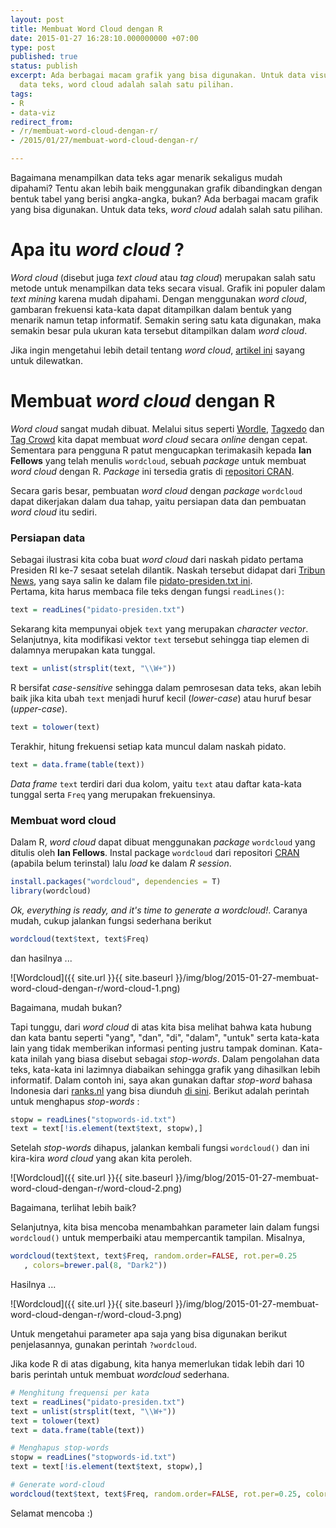 ```yaml
---
layout: post
title: Membuat Word Cloud dengan R
date: 2015-01-27 16:28:10.000000000 +07:00
type: post
published: true
status: publish
excerpt: Ada berbagai macam grafik yang bisa digunakan. Untuk data visualisasi 
  data teks, word cloud adalah salah satu pilihan.
tags:
- R
- data-viz
redirect_from:
- /r/membuat-word-cloud-dengan-r/
- /2015/01/27/membuat-word-cloud-dengan-r/

---
```

Bagaimana menampilkan data teks agar menarik sekaligus mudah dipahami?
Tentu akan lebih baik menggunakan grafik dibandingkan dengan bentuk
tabel yang berisi angka-angka, bukan? Ada berbagai macam grafik yang
bisa digunakan. Untuk data teks, *word cloud* adalah salah satu pilihan.

# Apa itu *word cloud* ?

*Word cloud* (disebut juga *text cloud* atau *tag cloud*) merupakan
salah satu metode untuk menampilkan data teks secara visual. Grafik ini
populer dalam *text mining* karena mudah dipahami. Dengan menggunakan
*word cloud*, gambaran frekuensi kata-kata dapat ditampilkan dalam
bentuk yang menarik namun tetap informatif. Semakin sering satu kata
digunakan, maka semakin besar pula ukuran kata tersebut ditampilkan
dalam *word cloud*.

Jika ingin mengetahui lebih detail tentang *word cloud*, [artikel
ini](http://www.surveygizmo.com/survey-blog/what-you-need-to-know-when-using-word-clouds-to-present-your-qualitative-data)
sayang untuk dilewatkan.

# Membuat *word cloud* dengan R

*Word cloud* sangat mudah dibuat. Melalui situs seperti
[Wordle](http://www.wordle.net), [Tagxedo](http://www.tagxedo.com) dan
[Tag Crowd](http://tagcrowd.com/) kita dapat membuat *word cloud* secara
*online* dengan cepat. Sementara para pengguna R patut mengucapkan
terimakasih kepada **Ian Fellows** yang telah menulis `wordcloud`,
sebuah *package* untuk membuat *word cloud* dengan R. *Package* ini
tersedia gratis di [repositori
CRAN](http://cran.r-project.org/web/packages/wordcloud/).

Secara garis besar, pembuatan *word cloud* dengan *package* `wordcloud`
dapat dikerjakan dalam dua tahap, yaitu persiapan data dan pembuatan
*word cloud* itu sediri.

### Persiapan data

Sebagai ilustrasi kita coba buat *word cloud* dari naskah pidato pertama
Presiden RI ke-7 sesaat setelah dilantik. Naskah tersebut didapat dari
[Tribun
News](http://www.tribunnews.com/nasional/2014/10/20/isi-lengkap-pidato-joko-widodo-usai-pelantikan-presiden-di-mpr),
yang saya salin ke dalam file [pidato-presiden.txt
ini](https://raw.githubusercontent.com/nurandi/snippet/master/data/pidato-presiden.txt).\
Pertama, kita harus membaca file teks dengan fungsi `readLines()`:

```r
text = readLines("pidato-presiden.txt")
```

Sekarang kita mempunyai objek `text` yang merupakan *character vector*.
Selanjutnya, kita modifikasi vektor `text` tersebut sehingga tiap elemen
di dalamnya merupakan kata tunggal.

```r
text = unlist(strsplit(text, "\\W+"))
```

R bersifat *case-sensitive* sehingga dalam pemrosesan data teks, akan
lebih baik jika kita ubah `text` menjadi huruf kecil (*lower-case*) atau
huruf besar (*upper-case*).

```r
text = tolower(text)
```

Terakhir, hitung frekuensi setiap kata muncul dalam naskah pidato.

```r
text = data.frame(table(text))
```

*Data frame* `text` terdiri dari dua kolom, yaitu `text` atau daftar
kata-kata tunggal serta `Freq` yang merupakan frekuensinya.

### Membuat word cloud

Dalam R, *word cloud* dapat dibuat menggunakan *package* `wordcloud`
yang ditulis oleh **Ian Fellows**. Instal package `wordcloud` dari
repositori
[CRAN](http://cran.r-project.org/web/packages/wordcloud/index.html)
(apabila belum terinstal) lalu *load* ke dalam *R session*.

```r
install.packages("wordcloud", dependencies = T)
library(wordcloud)
```

*Ok, everything is ready, and it's time to generate a wordcloud!*.
Caranya mudah, cukup jalankan fungsi sederhana berikut

```r
wordcloud(text$text, text$Freq)
```

dan hasilnya ...

![Wordcloud]({{ site.url }}{{ site.baseurl }}/img/blog/2015-01-27-membuat-word-cloud-dengan-r/word-cloud-1.png)

Bagaimana, mudah bukan?

Tapi tunggu, dari *word cloud* di atas kita bisa melihat bahwa kata
hubung dan kata bantu seperti "yang", "dan", "di", "dalam", "untuk"
serta kata-kata lain yang tidak memberikan informasi penting justru
tampak dominan. Kata-kata inilah yang biasa disebut sebagai
*stop-words*. Dalam pengolahan data teks, kata-kata ini lazimnya
diabaikan sehingga grafik yang dihasilkan lebih informatif. Dalam contoh
ini, saya akan gunakan daftar *stop-word* bahasa Indonesia dari
[ranks.nl](http://www.ranks.nl/stopwords/indonesian) yang bisa diunduh
[di
sini](https://raw.githubusercontent.com/nurandi/snippet/master/data/stopwords-id.txt).
Berikut adalah perintah untuk menghapus *stop-words* :

```r
stopw = readLines("stopwords-id.txt")
text = text[!is.element(text$text, stopw),]
```

Setelah *stop-words* dihapus, jalankan kembali fungsi `wordcloud()` dan
ini kira-kira *word cloud* yang akan kita peroleh.

![Wordcloud]({{ site.url }}{{ site.baseurl }}/img/blog/2015-01-27-membuat-word-cloud-dengan-r/word-cloud-2.png)

Bagaimana, terlihat lebih baik?

Selanjutnya, kita bisa mencoba menambahkan parameter lain dalam fungsi
`wordcloud()` untuk memperbaiki atau mempercantik tampilan. Misalnya,

```r
wordcloud(text$text, text$Freq, random.order=FALSE, rot.per=0.25
   , colors=brewer.pal(8, "Dark2"))
```

Hasilnya ...

![Wordcloud]({{ site.url }}{{ site.baseurl }}/img/blog/2015-01-27-membuat-word-cloud-dengan-r/word-cloud-3.png)

Untuk mengetahui parameter apa saja yang bisa digunakan berikut
penjelasannya, gunakan perintah `?wordcloud`.

Jika kode R di atas digabung, kita hanya memerlukan tidak lebih dari 10
baris perintah untuk membuat *wordcloud* sederhana.

```r
# Menghitung frequensi per kata
text = readLines("pidato-presiden.txt")
text = unlist(strsplit(text, "\\W+"))
text = tolower(text)
text = data.frame(table(text))

# Menghapus stop-words
stopw = readLines("stopwords-id.txt")
text = text[!is.element(text$text, stopw),]

# Generate word-cloud
wordcloud(text$text, text$Freq, random.order=FALSE, rot.per=0.25, colors=brewer.pal(8, "Dark2"))
```

Selamat mencoba :)
